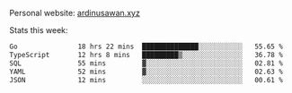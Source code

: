 Personal website: [ardinusawan.xyz](https://ardinusawan.xyz)

Stats this week:
<!--START_SECTION:waka-->

```txt
Go               18 hrs 22 mins  ██████████████░░░░░░░░░░░   55.65 %
TypeScript       12 hrs 8 mins   █████████▒░░░░░░░░░░░░░░░   36.78 %
SQL              55 mins         ▓░░░░░░░░░░░░░░░░░░░░░░░░   02.81 %
YAML             52 mins         ▓░░░░░░░░░░░░░░░░░░░░░░░░   02.63 %
JSON             12 mins         ░░░░░░░░░░░░░░░░░░░░░░░░░   00.61 %
```

<!--END_SECTION:waka-->
